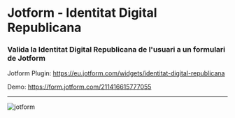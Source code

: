 # Jotform - Identitat Digital Republicana

### Valida la Identitat Digital Republicana de l'usuari a un formulari de Jotform

Jotform Plugin: https://eu.jotform.com/widgets/identitat-digital-republicana

Demo: https://form.jotform.com/211416615777055

-------

![jotform](https://user-images.githubusercontent.com/19436470/119244236-a12fe780-bb6e-11eb-8e04-a17b64753190.png)
